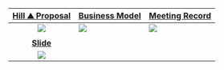 | [Hill ⛰️ Proposal](https://hackmd.io/@JuenTingShie/S1CtS3-Or)     | [Business Model](https://canvanizer.com/canvas/wP7YO1CISmRJS)    | [Meeting Record](https://hackmd.io/@JuenTingShie/B13UTxfdB)     |
| :--------: | -------- | -------- |
| ![](https://i.imgur.com/f56Njeh.png)    | ![](https://i.imgur.com/AVRWQwt.png)     | ![](https://i.imgur.com/JZJsGQa.png)    | 
|              |
| [**Slide**](https://hackmd.io/@JuenTingShie/rJ5AmX7OB#/1)     |
| ![](https://i.imgur.com/uECapB8.png)   |
